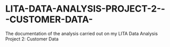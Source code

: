 # LITA-DATA-ANALYSIS-PROJECT-2---CUSTOMER-DATA-
The documentation of the analysis carried out on my LITA Data Analysis Project 2: Customer Data 
